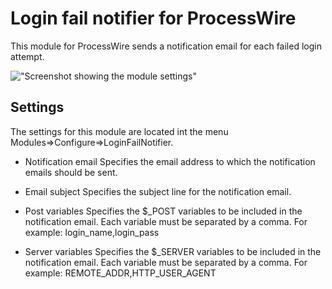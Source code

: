 # Login fail notifier for ProcessWire

This module for ProcessWire sends a notification email for each failed login attempt.

!["Screenshot showing the module settings"](https://tech-c.net/site/assets/files/1197/screenshot.jpg)

## Settings
The settings for this module are located int the menu Modules=>Configure=>LoginFailNotifier.

* Notification email
Specifies the email address to which the notification emails should be sent.

* Email subject
Specifies the subject line for the notification email.

* Post variables
Specifies the $_POST variables to be included in the notification email. Each variable must be separated by a comma. For example: login_name,login_pass

* Server variables
Specifies the $_SERVER variables to be included in the notification email. Each variable must be separated by a comma. For example: REMOTE_ADDR,HTTP_USER_AGENT
